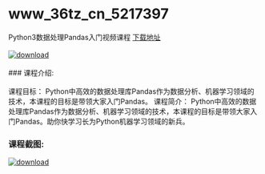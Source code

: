 # www_36tz_cn_5217397
Python3数据处理Pandas入门视频课程
[下载地址](http://www.36tz.cn/article/5217397 "下载地址")
<br/></br>[![download](http://36tz.cn/muke_img/2021_01_12345-2.jpg "下载地址")](http://www.36tz.cn/article/5217397 "下载地址")
<br/></br>### 课程介绍:<br/></br>课程目标：
Python中高效的数据处理库Pandas作为数据分析、机器学习领域的技术，本课程的目标是带领大家入门Pandas。
课程简介：
Python中高效的数据处理库Pandas作为数据分析、机器学习领域的技术，本课程的目标是带领大家入门Pandas。助你快学习长为Python机器学习领域的新兵。

### 课程截图:
[![download](http://36tz.cn/muke_img/2021_01_2-16.png "下载地址")](http://www.36tz.cn/article/5217397 "下载地址")
